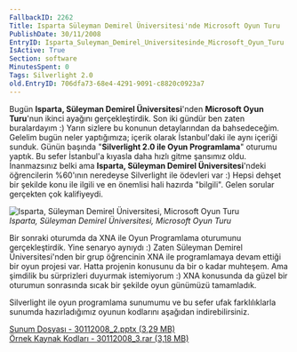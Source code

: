 ```yaml
---
FallbackID: 2262
Title: Isparta Süleyman Demirel Üniversitesi'nde Microsoft Oyun Turu
PublishDate: 30/11/2008
EntryID: Isparta_Suleyman_Demirel_Universitesinde_Microsoft_Oyun_Turu
IsActive: True
Section: software
MinutesSpent: 0
Tags: Silverlight 2.0
old.EntryID: 706dfa73-68e4-4291-9091-c8820c0923a7
---
```

Bugün **Isparta, Süleyman Demirel Üniversitesi**'nden **Microsoft Oyun
Turu**'nun ikinci ayağını gerçekleştirdik. Son iki gündür ben zaten
buralardayım :) Yarın sizlere bu konunun detaylarından da bahsedeceğim.
Gelelim bugün neler yaptığımıza; içerik olarak İstanbul'daki ile aynı
içeriği sunduk. Günün başında "**Silverlight 2.0 ile Oyun Programlama**"
oturumu yaptık. Bu sefer İstanbul'a kıyasla daha hızlı gitme şansımız
oldu. İnanmazsınız belki ama **Isparta, Süleyman Demirel
Üniversitesi**'ndeki öğrencilerin %60'ının neredeyse Silverlight ile
ödevleri var :) Hepsi dehşet bir şekilde konu ile ilgili ve en önemlisi
hali hazırda "bilgili". Gelen sorular gerçekten çok kalifiyeydi.

![Isparta, Süleyman Demirel Üniversitesi, Microsoft Oyun
Turu](media/Isparta_Suleyman_Demirel_Universitesinde_Microsoft_Oyun_Turu/30112008_1.jpg)\
*Isparta, Süleyman Demirel Üniversitesi, Microsoft Oyun Turu*

Bir sonraki oturumda da XNA ile Oyun Programlama oturumunu
gerçekleştirdik. Yine senaryo aynıydı :) Zaten Süleyman Demirel
Üniversitesi'nden bir grup öğrencinin XNA ile programlamaya devam ettiği
bir oyun projesi var. Hatta projenin konusunu da bir o kadar muhteşem.
Ama şimdilik bu sürprizleri duyurmak istemiyorum :) XNA konusunda da
güzel bir oturumun sonrasında sıcak bir şekilde oyun günümüzü
tamamladık.

Silverlight ile oyun programlama sunumumu ve bu sefer ufak
farklılıklarla sunumda hazırladığımız oyunun kodlarını aşağıdan
indirebilirsiniz.

[Sunum Dosyası - 30112008\_2.pptx (3,29
MB)](media/Isparta_Suleyman_Demirel_Universitesinde_Microsoft_Oyun_Turu/30112008_2.pptx)\
[Örnek Kaynak Kodları - 30112008\_3.rar (3,18
MB)](media/Isparta_Suleyman_Demirel_Universitesinde_Microsoft_Oyun_Turu/30112008_3.rar)


